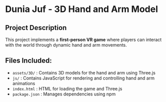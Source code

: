 # Dunia Juf - 3D Hand and Arm Model

## Project Description
This project implements a **first-person VR game** where players can interact with the world through dynamic hand and arm movements.

## Files Included:
- `assets/3D/` : Contains 3D models for the hand and arm using Three.js
- `js/` : Contains JavaScript for rendering and controlling hand and arm animations
- `index.html` : HTML for loading the game and Three.js
- `package.json` : Manages dependencies using npm
